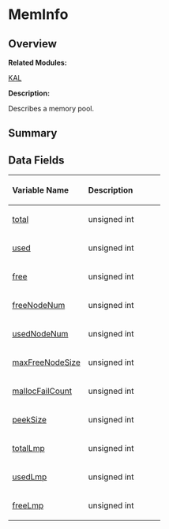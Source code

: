 # MemInfo<a name="EN-US_TOPIC_0000001055036454"></a>

## **Overview**<a name="section1622698884191900"></a>

**Related Modules:**

[KAL](en-us_topic_0000001054595087.md)

**Description:**

Describes a memory pool. 

## **Summary**<a name="section730135433191900"></a>

## Data Fields<a name="pub-attribs"></a>

<a name="table144197369191900"></a>
<table><thead align="left"><tr id="row1924199356191900"><th class="cellrowborder" valign="top" width="50%" id="mcps1.1.3.1.1"><p id="p848585188191900"><a name="p848585188191900"></a><a name="p848585188191900"></a>Variable Name</p>
</th>
<th class="cellrowborder" valign="top" width="50%" id="mcps1.1.3.1.2"><p id="p1728190450191900"><a name="p1728190450191900"></a><a name="p1728190450191900"></a>Description</p>
</th>
</tr>
</thead>
<tbody><tr id="row1123575392191900"><td class="cellrowborder" valign="top" width="50%" headers="mcps1.1.3.1.1 "><p id="p92745250191900"><a name="p92745250191900"></a><a name="p92745250191900"></a><a href="en-us_topic_0000001054595087.md#gae36bc4b5086df8b29ba9c93239bb4aa3">total</a></p>
</td>
<td class="cellrowborder" valign="top" width="50%" headers="mcps1.1.3.1.2 "><p id="p753267432191900"><a name="p753267432191900"></a><a name="p753267432191900"></a>unsigned int </p>
</td>
</tr>
<tr id="row2015738272191900"><td class="cellrowborder" valign="top" width="50%" headers="mcps1.1.3.1.1 "><p id="p315960331191900"><a name="p315960331191900"></a><a name="p315960331191900"></a><a href="en-us_topic_0000001054595087.md#gacf6bd852bfcb83e11793eba2d59979cf">used</a></p>
</td>
<td class="cellrowborder" valign="top" width="50%" headers="mcps1.1.3.1.2 "><p id="p758803712191900"><a name="p758803712191900"></a><a name="p758803712191900"></a>unsigned int </p>
</td>
</tr>
<tr id="row314954756191900"><td class="cellrowborder" valign="top" width="50%" headers="mcps1.1.3.1.1 "><p id="p1595660872191900"><a name="p1595660872191900"></a><a name="p1595660872191900"></a><a href="en-us_topic_0000001054595087.md#gab75adae81df2237c560b49f5faa91b1a">free</a></p>
</td>
<td class="cellrowborder" valign="top" width="50%" headers="mcps1.1.3.1.2 "><p id="p1750105409191900"><a name="p1750105409191900"></a><a name="p1750105409191900"></a>unsigned int </p>
</td>
</tr>
<tr id="row415076787191900"><td class="cellrowborder" valign="top" width="50%" headers="mcps1.1.3.1.1 "><p id="p1531014417191900"><a name="p1531014417191900"></a><a name="p1531014417191900"></a><a href="en-us_topic_0000001054595087.md#gab6d8b14505fd8c1d8eac6067c4f88119">freeNodeNum</a></p>
</td>
<td class="cellrowborder" valign="top" width="50%" headers="mcps1.1.3.1.2 "><p id="p1168547280191900"><a name="p1168547280191900"></a><a name="p1168547280191900"></a>unsigned int </p>
</td>
</tr>
<tr id="row279850701191900"><td class="cellrowborder" valign="top" width="50%" headers="mcps1.1.3.1.1 "><p id="p247139921191900"><a name="p247139921191900"></a><a name="p247139921191900"></a><a href="en-us_topic_0000001054595087.md#gab25a44d9fdb8150ca4e9544a7061556c">usedNodeNum</a></p>
</td>
<td class="cellrowborder" valign="top" width="50%" headers="mcps1.1.3.1.2 "><p id="p1656787410191900"><a name="p1656787410191900"></a><a name="p1656787410191900"></a>unsigned int </p>
</td>
</tr>
<tr id="row1335394546191900"><td class="cellrowborder" valign="top" width="50%" headers="mcps1.1.3.1.1 "><p id="p1667327453191900"><a name="p1667327453191900"></a><a name="p1667327453191900"></a><a href="en-us_topic_0000001054595087.md#ga217b3f6710fe68d1d66fd5cd2650a7be">maxFreeNodeSize</a></p>
</td>
<td class="cellrowborder" valign="top" width="50%" headers="mcps1.1.3.1.2 "><p id="p514879058191900"><a name="p514879058191900"></a><a name="p514879058191900"></a>unsigned int </p>
</td>
</tr>
<tr id="row826632286191900"><td class="cellrowborder" valign="top" width="50%" headers="mcps1.1.3.1.1 "><p id="p1733357289191900"><a name="p1733357289191900"></a><a name="p1733357289191900"></a><a href="en-us_topic_0000001054595087.md#gae0d28e6e11877301350a97630d06c682">mallocFailCount</a></p>
</td>
<td class="cellrowborder" valign="top" width="50%" headers="mcps1.1.3.1.2 "><p id="p1792662771191900"><a name="p1792662771191900"></a><a name="p1792662771191900"></a>unsigned int </p>
</td>
</tr>
<tr id="row475587632191900"><td class="cellrowborder" valign="top" width="50%" headers="mcps1.1.3.1.1 "><p id="p1078189148191900"><a name="p1078189148191900"></a><a name="p1078189148191900"></a><a href="en-us_topic_0000001054595087.md#gada0d8e9b692e9000fe0db02db6567d4a">peekSize</a></p>
</td>
<td class="cellrowborder" valign="top" width="50%" headers="mcps1.1.3.1.2 "><p id="p1834514088191900"><a name="p1834514088191900"></a><a name="p1834514088191900"></a>unsigned int </p>
</td>
</tr>
<tr id="row639296572191900"><td class="cellrowborder" valign="top" width="50%" headers="mcps1.1.3.1.1 "><p id="p77592843191900"><a name="p77592843191900"></a><a name="p77592843191900"></a><a href="en-us_topic_0000001054595087.md#ga86cf478f001bad014a3566b9db7e3a43">totalLmp</a></p>
</td>
<td class="cellrowborder" valign="top" width="50%" headers="mcps1.1.3.1.2 "><p id="p1145508593191900"><a name="p1145508593191900"></a><a name="p1145508593191900"></a>unsigned int </p>
</td>
</tr>
<tr id="row1691474753191900"><td class="cellrowborder" valign="top" width="50%" headers="mcps1.1.3.1.1 "><p id="p2020325581191900"><a name="p2020325581191900"></a><a name="p2020325581191900"></a><a href="en-us_topic_0000001054595087.md#gacd3c292e8445268150881cb18c2f8f6d">usedLmp</a></p>
</td>
<td class="cellrowborder" valign="top" width="50%" headers="mcps1.1.3.1.2 "><p id="p194904069191900"><a name="p194904069191900"></a><a name="p194904069191900"></a>unsigned int </p>
</td>
</tr>
<tr id="row1872761012191900"><td class="cellrowborder" valign="top" width="50%" headers="mcps1.1.3.1.1 "><p id="p159960386191900"><a name="p159960386191900"></a><a name="p159960386191900"></a><a href="en-us_topic_0000001054595087.md#ga21a8267ffdef5300c9158f7f23c19d68">freeLmp</a></p>
</td>
<td class="cellrowborder" valign="top" width="50%" headers="mcps1.1.3.1.2 "><p id="p947961095191900"><a name="p947961095191900"></a><a name="p947961095191900"></a>unsigned int </p>
</td>
</tr>
</tbody>
</table>

